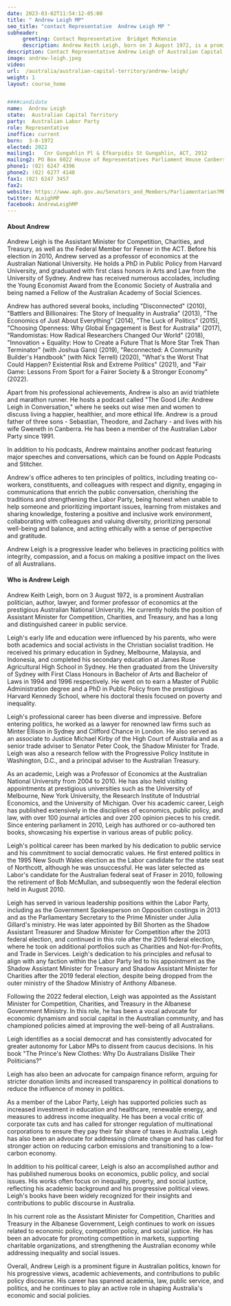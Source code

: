 ```yaml
---
date: 2023-03-02T11:54:12-05:00
title: " Andrew Leigh MP"
seo_title: "contact Representative  Andrew Leigh MP "
subheader:
     greeting: Contact Representative  Bridget McKenzie
     description: Andrew Keith Leigh, born on 3 August 1972, is a prominent Australian politician, author, lawyer, and former professor of economics at the prestigious Australian National University. 
description: Contact Representative Andrew Leigh of Australian Capital Territory. Contact information for Andrew Leigh includes email address, phone number, and mailing address.
image: andrew-leigh.jpeg
video:
url:  /australia/australian-capital-territory/andrew-leigh/
weight: 1
layout: course_home


####candidate
name:  Andrew Leigh 
state:	Australian Capital Territory
party:	Australian Labor Party
role: Representative
inoffice: current
born:  3-8-1972
elected: 2022
mailing1:	Cnr Gungahlin Pl & Efkarpidis St Gungahlin, ACT, 2912
mailing2: PO Box 6022 House of Representatives Parliament House Canberra ACT 2600
phone1:	(02) 6247 4396
phone2: (02) 6277 4140
fax1: (02) 6247 3457
fax2:
website: https://www.aph.gov.au/Senators_and_Members/Parliamentarian?MPID=BU8
twitter: ALeighMP
facebook: AndrewLeighMP
---
```


#### About Andrew

Andrew Leigh is the Assistant Minister for Competition, Charities, and Treasury, as well as the Federal Member for Fenner in the ACT. Before his election in 2010, Andrew served as a professor of economics at the Australian National University. He holds a PhD in Public Policy from Harvard University, and graduated with first class honors in Arts and Law from the University of Sydney. Andrew has received numerous accolades, including the Young Economist Award from the Economic Society of Australia and being named a Fellow of the Australian Academy of Social Sciences.

Andrew has authored several books, including "Disconnected" (2010), "Battlers and Billionaires: The Story of Inequality in Australia" (2013), "The Economics of Just About Everything" (2014), "The Luck of Politics" (2015), "Choosing Openness: Why Global Engagement is Best for Australia" (2017), "Randomistas: How Radical Researchers Changed Our World" (2018), "Innovation + Equality: How to Create a Future That Is More Star Trek Than Terminator" (with Joshua Gans) (2019), "Reconnected: A Community Builder's Handbook" (with Nick Terrell) (2020), "What's the Worst That Could Happen? Existential Risk and Extreme Politics" (2021), and "Fair Game: Lessons From Sport for a Fairer Society & a Stronger Economy" (2022).

Apart from his professional achievements, Andrew is also an avid triathlete and marathon runner. He hosts a podcast called "The Good Life: Andrew Leigh in Conversation," where he seeks out wise men and women to discuss living a happier, healthier, and more ethical life. Andrew is a proud father of three sons - Sebastian, Theodore, and Zachary - and lives with his wife Gweneth in Canberra. He has been a member of the Australian Labor Party since 1991.

In addition to his podcasts, Andrew maintains another podcast featuring major speeches and conversations, which can be found on Apple Podcasts and Stitcher.

Andrew's office adheres to ten principles of politics, including treating co-workers, constituents, and colleagues with respect and dignity, engaging in communications that enrich the public conversation, cherishing the traditions and strengthening the Labor Party, being honest when unable to help someone and prioritizing important issues, learning from mistakes and sharing knowledge, fostering a positive and inclusive work environment, collaborating with colleagues and valuing diversity, prioritizing personal well-being and balance, and acting ethically with a sense of perspective and gratitude.

Andrew Leigh is a progressive leader who believes in practicing politics with integrity, compassion, and a focus on making a positive impact on the lives of all Australians.

#### Who is  Andrew Leigh 

Andrew Keith Leigh, born on 3 August 1972, is a prominent Australian politician, author, lawyer, and former professor of economics at the prestigious Australian National University. He currently holds the position of Assistant Minister for Competition, Charities, and Treasury, and has a long and distinguished career in public service.

Leigh's early life and education were influenced by his parents, who were both academics and social activists in the Christian socialist tradition. He received his primary education in Sydney, Melbourne, Malaysia, and Indonesia, and completed his secondary education at James Ruse Agricultural High School in Sydney. He then graduated from the University of Sydney with First Class Honours in Bachelor of Arts and Bachelor of Laws in 1994 and 1996 respectively. He went on to earn a Master of Public Administration degree and a PhD in Public Policy from the prestigious Harvard Kennedy School, where his doctoral thesis focused on poverty and inequality.

Leigh's professional career has been diverse and impressive. Before entering politics, he worked as a lawyer for renowned law firms such as Minter Ellison in Sydney and Clifford Chance in London. He also served as an associate to Justice Michael Kirby of the High Court of Australia and as a senior trade adviser to Senator Peter Cook, the Shadow Minister for Trade. Leigh was also a research fellow with the Progressive Policy Institute in Washington, D.C., and a principal adviser to the Australian Treasury.

As an academic, Leigh was a Professor of Economics at the Australian National University from 2004 to 2010. He has also held visiting appointments at prestigious universities such as the University of Melbourne, New York University, the Research Institute of Industrial Economics, and the University of Michigan. Over his academic career, Leigh has published extensively in the disciplines of economics, public policy, and law, with over 100 journal articles and over 200 opinion pieces to his credit. Since entering parliament in 2010, Leigh has authored or co-authored ten books, showcasing his expertise in various areas of public policy.

Leigh's political career has been marked by his dedication to public service and his commitment to social democratic values. He first entered politics in the 1995 New South Wales election as the Labor candidate for the state seat of Northcott, although he was unsuccessful. He was later selected as Labor's candidate for the Australian federal seat of Fraser in 2010, following the retirement of Bob McMullan, and subsequently won the federal election held in August 2010.

Leigh has served in various leadership positions within the Labor Party, including as the Government Spokesperson on Opposition costings in 2013 and as the Parliamentary Secretary to the Prime Minister under Julia Gillard's ministry. He was later appointed by Bill Shorten as the Shadow Assistant Treasurer and Shadow Minister for Competition after the 2013 federal election, and continued in this role after the 2016 federal election, where he took on additional portfolios such as Charities and Not-for-Profits, and Trade in Services. Leigh's dedication to his principles and refusal to align with any faction within the Labor Party led to his appointment as the Shadow Assistant Minister for Treasury and Shadow Assistant Minister for Charities after the 2019 federal election, despite being dropped from the outer ministry of the Shadow Ministry of Anthony Albanese.

Following the 2022 federal election, Leigh was appointed as the Assistant Minister for Competition, Charities, and Treasury in the Albanese Government Ministry. In this role, he has been a vocal advocate for economic dynamism and social capital in the Australian community, and has championed policies aimed at improving the well-being of all Australians.

Leigh identifies as a social democrat and has consistently advocated for greater autonomy for Labor MPs to dissent from caucus decisions. In his book "The Prince's New Clothes: Why Do Australians Dislike Their Politicians?"

 Leigh has also been an advocate for campaign finance reform, arguing for stricter donation limits and increased transparency in political donations to reduce the influence of money in politics.

As a member of the Labor Party, Leigh has supported policies such as increased investment in education and healthcare, renewable energy, and measures to address income inequality. He has been a vocal critic of corporate tax cuts and has called for stronger regulation of multinational corporations to ensure they pay their fair share of taxes in Australia. Leigh has also been an advocate for addressing climate change and has called for stronger action on reducing carbon emissions and transitioning to a low-carbon economy.

In addition to his political career, Leigh is also an accomplished author and has published numerous books on economics, public policy, and social issues. His works often focus on inequality, poverty, and social justice, reflecting his academic background and his progressive political views. Leigh's books have been widely recognized for their insights and contributions to public discourse in Australia.

In his current role as the Assistant Minister for Competition, Charities and Treasury in the Albanese Government, Leigh continues to work on issues related to economic policy, competition policy, and social justice. He has been an advocate for promoting competition in markets, supporting charitable organizations, and strengthening the Australian economy while addressing inequality and social issues.

Overall, Andrew Leigh is a prominent figure in Australian politics, known for his progressive views, academic achievements, and contributions to public policy discourse. His career has spanned academia, law, public service, and politics, and he continues to play an active role in shaping Australia's economic and social policies.